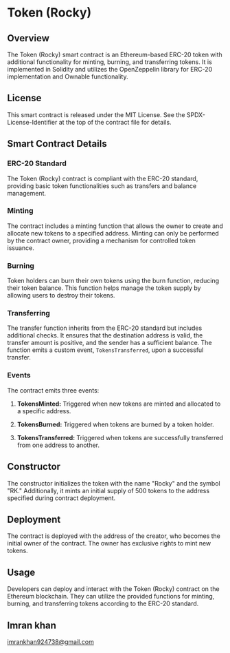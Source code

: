 # Token (Rocky)

## Overview

The Token (Rocky) smart contract is an Ethereum-based ERC-20 token with additional functionality for minting, burning, and transferring tokens. It is implemented in Solidity and utilizes the OpenZeppelin library for ERC-20 implementation and Ownable functionality.

## License

This smart contract is released under the MIT License. See the SPDX-License-Identifier at the top of the contract file for details.

## Smart Contract Details

### ERC-20 Standard

The Token (Rocky) contract is compliant with the ERC-20 standard, providing basic token functionalities such as transfers and balance management.

### Minting

The contract includes a minting function that allows the owner to create and allocate new tokens to a specified address. Minting can only be performed by the contract owner, providing a mechanism for controlled token issuance.

### Burning

Token holders can burn their own tokens using the burn function, reducing their token balance. This function helps manage the token supply by allowing users to destroy their tokens.

### Transferring

The transfer function inherits from the ERC-20 standard but includes additional checks. It ensures that the destination address is valid, the transfer amount is positive, and the sender has a sufficient balance. The function emits a custom event, `TokensTransferred`, upon a successful transfer.

### Events

The contract emits three events:

1. **TokensMinted:** Triggered when new tokens are minted and allocated to a specific address.

2. **TokensBurned:** Triggered when tokens are burned by a token holder.

3. **TokensTransferred:** Triggered when tokens are successfully transferred from one address to another.

## Constructor

The constructor initializes the token with the name "Rocky" and the symbol "RK." Additionally, it mints an initial supply of 500 tokens to the address specified during contract deployment.

## Deployment

The contract is deployed with the address of the creator, who becomes the initial owner of the contract. The owner has exclusive rights to mint new tokens.

## Usage

Developers can deploy and interact with the Token (Rocky) contract on the Ethereum blockchain. They can utilize the provided functions for minting, burning, and transferring tokens according to the ERC-20 standard.

## Imran khan

imrankhan924738@gmail.com
